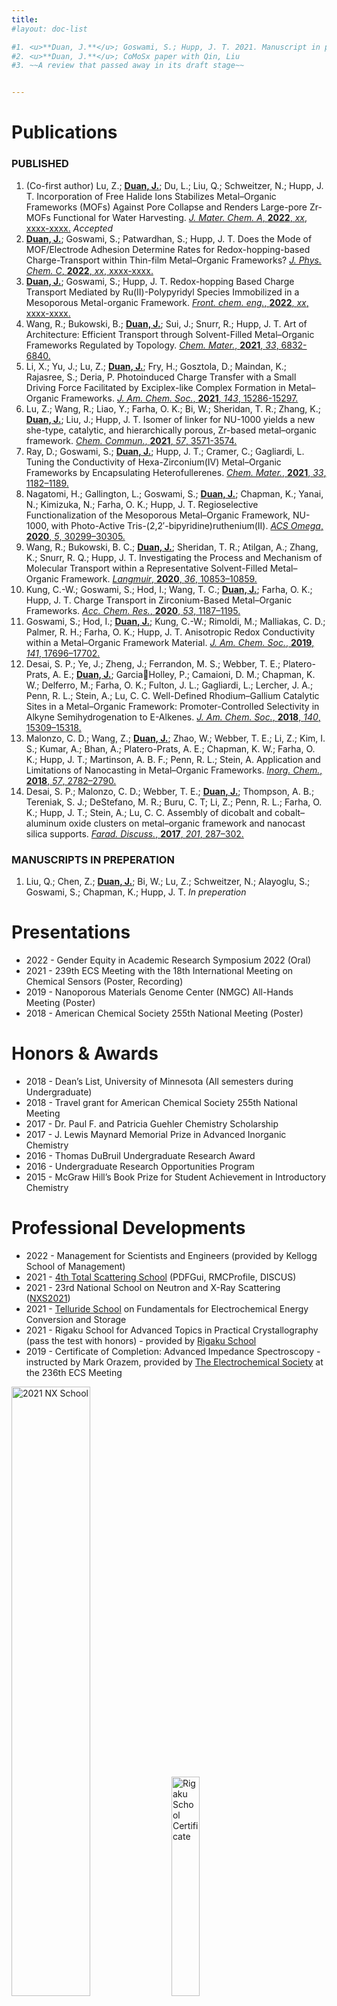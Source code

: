 ```yaml
---
title:
#layout: doc-list

#1. <u>**Duan, J.**</u>; Goswami, S.; Hupp, J. T. 2021. Manuscript in preparation for J. Phys. Chem. C
#2. <u>**Duan, J.**</u>; CoMoSx paper with Qin, Liu
#3. ~~A review that passed away in its draft stage~~


---
```

# Publications

### PUBLISHED
1. (Co-first author) Lu, Z.; <u>**Duan, J.**</u>; Du, L.; Liu, Q.; Schweitzer, N.; Hupp, J. T. Incorporation of Free Halide Ions Stabilizes Metal–Organic Frameworks (MOFs) Against Pore Collapse and Renders Large-pore Zr-MOFs Functional for Water Harvesting. <a href = '' target='_blank'>_J. Mater. Chem. A_, **2022**, *xx*, xxxx-xxxx.</a> _Accepted_
1. <u>**Duan, J.**</u>; Goswami, S.; Patwardhan, S.; Hupp, J. T. Does the Mode of MOF/Electrode Adhesion Determine Rates for Redox-hopping-based Charge-Transport within Thin-film Metal–Organic Frameworks?  <a href = 'https://doi.org/10.1021/acs.jpcc.1c09812' target='_blank'>_J. Phys. Chem. C_, **2022**, *xx*, xxxx-xxxx.</a>
1. <u>**Duan, J.**</u>; Goswami, S.; Hupp, J. T. Redox-hopping Based Charge Transport Mediated by Ru(II)-Polypyridyl Species Immobilized in a Mesoporous Metal-organic Framework. <a href = 'https://www.frontiersin.org/articles/10.3389/fceng.2021.828266/full' target='_blank'>_Front. chem. eng._, **2022**, *xx*, xxxx-xxxx.</a>
1. Wang, R.; Bukowski, B.; <u>**Duan, J.**</u>; Sui, J.; Snurr, R.; Hupp, J. T. Art of Architecture: Efficient Transport through Solvent-Filled Metal–Organic Frameworks Regulated by Topology. <a href = 'https://pubs.acs.org/doi/full/10.1021/acs.chemmater.1c01536' target='_blank'>_Chem. Mater._, **2021**, *33*, 6832-6840.</a>
2. Li, X.; Yu, J.; Lu, Z.; <u>**Duan, J.**</u>; Fry, H.; Gosztola, D.; Maindan, K.; Rajasree, S.; Deria, P. Photoinduced Charge Transfer with a Small Driving Force Facilitated by Exciplex-like Complex Formation in Metal–Organic Frameworks. <a href = 'https://pubs.acs.org/doi/abs/10.1021/jacs.1c06629' target='_blank'>_J. Am. Chem. Soc._, **2021**, *143*, 15286-15297.</a>
3. Lu, Z.; Wang, R.; Liao, Y.; Farha, O. K.; Bi, W.; Sheridan, T. R.; Zhang, K.; <u>**Duan, J.**</u>; Liu, J.; Hupp, J. T. Isomer of linker for NU-1000 yields a new she-type, catalytic, and hierarchically porous, Zr-based metal–organic framework. <a href = 'https://pubs.rsc.org/en/content/articlelanding/2021/cc/d0cc07974j#!divAbstract' target='_blank'>_Chem. Commun._, **2021**, *57*, 3571-3574.</a>
4. Ray, D.; Goswami, S.; <u>**Duan, J.**</u>; Hupp, J. T.; Cramer, C.; Gagliardi, L. Tuning the Conductivity of Hexa-Zirconium(IV) Metal–Organic Frameworks by Encapsulating Heterofullerenes. <a href = 'https://pubs.acs.org/doi/10.1021/acs.chemmater.0c03855' target='_blank'>_Chem. Mater._, **2021**, *33*, 1182–1189.</a>
5. Nagatomi, H.; Gallington, L.; Goswami, S.; <u>**Duan, J.**</u>; Chapman, K.; Yanai, N.; Kimizuka, N.; Farha, O. K.; Hupp, J. T. Regioselective Functionalization of the Mesoporous Metal–Organic Framework, NU-1000, with Photo-Active Tris-(2,2′-bipyridine)ruthenium(II). <a href = 'https://pubs.acs.org/doi/10.1021/acsomega.0c04823' target='_blank'>_ACS Omega_, **2020**, *5*, 30299–30305.</a>
6. Wang, R.; Bukowski, B. C.; <u>**Duan, J.**</u>; Sheridan, T. R.; Atilgan, A.; Zhang, K.; Snurr, R. Q.; Hupp, J. T. Investigating the Process and Mechanism of Molecular Transport within a Representative Solvent-Filled Metal–Organic Framework. <a href = 'https://pubs.acs.org/doi/10.1021/acs.langmuir.0c01999' target='_blank'>_Langmuir_, **2020**, *36*, 10853–10859.</a>
7. Kung, C.-W.; Goswami, S.; Hod, I.; Wang, T. C.; <u>**Duan, J.**</u>; Farha, O. K.; Hupp, J. T. Charge Transport in Zirconium-Based Metal–Organic Frameworks. <a href = 'https://pubs.acs.org/doi/abs/10.1021/acs.accounts.0c00106' target='_blank'>_Acc. Chem. Res._, **2020**, *53*, 1187–1195.</a>
8. Goswami, S.; Hod, I.; <u>**Duan, J.**</u>; Kung, C.-W.; Rimoldi, M.; Malliakas, C. D.; Palmer, R. H.; Farha, O. K.; Hupp, J. T. Anisotropic Redox Conductivity within a Metal–Organic Framework Material. <a href = 'https://pubs.acs.org/doi/abs/10.1021/jacs.9b07658' target='_blank'>_J. Am. Chem. Soc._, **2019**, *141*, 17696–17702.</a>
9. Desai, S. P.; Ye, J.; Zheng, J.; Ferrandon, M. S.; Webber, T. E.; Platero-Prats, A. E.; <u>**Duan, J.**</u>; GarciaHolley, P.; Camaioni, D. M.; Chapman, K. W.; Delferro, M.; Farha, O. K.; Fulton, J. L.; Gagliardi, L.; Lercher, J. A.; Penn, R. L.; Stein, A.; Lu, C. C. Well-Defined Rhodium–Gallium Catalytic Sites in a Metal–Organic Framework: Promoter-Controlled Selectivity in Alkyne Semihydrogenation to E-Alkenes. <a href='https://pubs.acs.org/doi/10.1021/jacs.8b08550' target="_blank">_J. Am. Chem. Soc._, **2018**, *140*, 15309–15318.</a>
10. Malonzo, C. D.; Wang, Z.; <u>**Duan, J.**</u>; Zhao, W.; Webber, T. E.; Li, Z.; Kim, I. S.; Kumar, A.; Bhan, A.; Platero-Prats, A. E.; Chapman, K. W.; Farha, O. K.; Hupp, J. T.; Martinson, A. B. F.; Penn, R. L.; Stein, A. Application and Limitations of Nanocasting in Metal–Organic Frameworks. <a href="https://pubs.acs.org/doi/abs/10.1021/acs.inorgchem.7b03181" target="_blank">_Inorg. Chem._, **2018**, *57*, 2782–2790.</a>
11. Desai, S. P.; Malonzo, C. D.; Webber, T. E.; <u>**Duan, J.**</u>; Thompson, A. B.; Tereniak, S. J.; DeStefano, M. R.; Buru, C. T; Li, Z.; Penn, R. L.; Farha, O. K.; Hupp, J. T.; Stein, A.; Lu, C. C. Assembly of dicobalt and cobalt–aluminum oxide clusters on metal–organic framework and nanocast silica supports. <a href = "https://pubs.rsc.org/en/content/articlehtml/2017/fd/c7fd00055c" target="_blank">_Farad. Discuss._, **2017**, *201*, 287–302.</a>

### MANUSCRIPTS IN PREPERATION
1. Liu, Q.; Chen, Z.; <u>**Duan, J.**</u>; Bi, W.; Lu, Z.; Schweitzer, N.; Alayoglu, S.; Goswami, S.; Chapman, K.; Hupp, J. T. *In preperation*


# Presentations
- 2022 - Gender Equity in Academic Research Symposium 2022 (Oral)
- 2021 - 239th ECS Meeting with the 18th International Meeting on Chemical Sensors (Poster, Recording)
- 2019 - Nanoporous Materials Genome Center (NMGC) All-Hands Meeting (Poster)
- 2018 - American Chemical Society 255th National Meeting (Poster)

# Honors & Awards
- 2018 - Dean’s List, University of Minnesota (All semesters during Undergraduate)
- 2018 - Travel grant for American Chemical Society 255th National Meeting
- 2017 - Dr. Paul F. and Patricia Guehler Chemistry Scholarship
- 2017 - J. Lewis Maynard Memorial Prize in Advanced Inorganic Chemistry
- 2016 - Thomas DuBruil Undergraduate Research Award
- 2016 - Undergraduate Research Opportunities Program
- 2015 - McGraw Hill’s Book Prize for Student Achievement in Introductory Chemistry



# Professional Developments
- 2022 - Management for Scientists and Engineers (provided by Kellogg School of Management)
- 2021 - <a href = 'https://conference.sns.gov/event/301/' target = '_blank'>4th Total Scattering School</a> (PDFGui, RMCProfile, DISCUS)
- 2021 - 23rd National School on Neutron and X-Ray Scattering (<a href = 'https://www.anl.gov/education/national-school-on-neutron-and-xray-scattering' target = '_blank'>NXS2021</a>)
- 2021 - <a href = "https://www.telluridescience.org/schools/telluride-school-on-interfacial-chemistry-and-charge-transfer-for-energy-storage-and-conversion">Telluride School</a> on Fundamentals for Electrochemical Energy Conversion and Storage
- 2021 - Rigaku School for Advanced Topics in Practical Crystallography (pass the test with honors) - provided by <a href = "https://www.rigaku.com/webinars/crystallography/advanced-topics" target="_blank">Rigaku School</a>
- 2019 - Certificate of Completion: Advanced Impedance Spectroscopy - instructed by Mark Orazem, provided by <a href="https://www.electrochem.org/advanced-impedance-spectroscopy">The Electrochemical Society</a> at the 236th ECS Meeting


<div class="img-container">
    <img src="/images/2021_NX_School_Photo.png" alt="2021 NX School" style="width:50%"/>
    <img src="/images/Rigaku_Advanced_Crystallography_School_Exam-Jiaxin_Duan.jpg" alt="Rigaku School Certificate" style="width:30%"/>
    <img src="/images/ECS_EIScertificate.jpg" alt="ECS Advanced EIS" style="width:30%"/>
</div>



# Professional Involvements
- 2021 - CHEX Workshop on Electrochemistry / Geochemistry / Energy Storage
- 2020 - Bright Future for In Situ and Operando Structural Science Workshops - provided by <a href="https://www.aps.anl.gov/" target="_blank">The Advanced Photon Source - Argonne National Lab</a>
- 2019 - Catalysis Club of Chicago Symposium
- 2019 - Presider - the Great Lake Regional meeting
  - Facilitating a session of presentations by introducing each speaker, tracking time, and promote Q&A discussions
- 2017 - Inorganometallic Catalyst Design Center (ICDC) All-Hands Meeting
- 2017 -  IPRIME Annual Meeting
